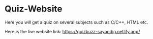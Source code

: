 # Quiz-Website
Here you will get a quiz on several subjects such as C/C++, HTML etc.

Here is the live website link:
https://quizbuzz-sayandip.netlify.app/
